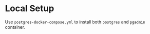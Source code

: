 # Local Setup

Use `postgres-docker-compose.yml` to install both `postgres` and `pgadmin` container.
